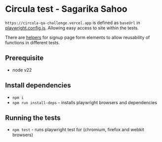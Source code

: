 # Circula test - Sagarika Sahoo

`https://circula-qa-challenge.vercel.app` is defined as `baseUrl` in [playwright.config.js](playwright.config.js). Allowing easy access to site within the tests.

There are [helpers](tests/helpers/sign-up.js) for signup page form elements to allow reusability of functions in different tests.

## Prerequisite

- node v22 

## Install dependencies

- `npm i`
- `npm run install-deps` - installs playwright browsers and dependencies

## Running the tests

- `npm test` - runs playwright test for (chromium, firefox and webkit browsers)

